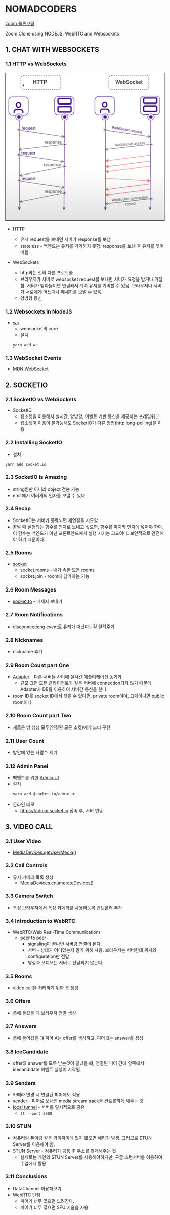 # NOMADCODERS
[zoom 클론코딩](https://nomadcoders.co/noom)

Zoom Clone using NODEJS, WebRTC and Websockets

## 1. CHAT WITH WEBSOCKETS

### 1.1 HTTP vs WebSockets
![http와websocket](./assets//1-1.png)
* HTTP
  * 유저 request를 보내면 서버가 response를 보냄
  * stateless - 백엔드는 유저를 기억하지 못함. response를 보낸 후 유저를 잊어버림.

* WebSockets
  * http와는 전혀 다른 프로토콜
  * 브라우저가 서버로 websocket request를 보내면 서버가 요청을 받거나 거절함. 서버가 받아들이면 연결되서 계속 유저를 기억할 수 있음. 브라우저나 서버가 서로에게 어느때나 메세지를 보낼 수 있음.
  * 양방향 통신

### 1.2 Websockets in NodeJS
* [ws](https://www.npmjs.com/package/ws)
  * websocket의 core
  * 설치
  ```
  yarn add ws
  ```

### 1.3 WebSocket Events
* [MDN WebSocket](https://developer.mozilla.org/ko/docs/Web/API/WebSocket)

## 2. SOCKETIO

### 2.1 SocketIO vs WebSockets
* SocketIO
  * 웹소켓을 이용해서 실시간, 양방향, 이벤트 기반 통신을 제공하는 프레임워크
  * 웹소켓이 이용이 불가능해도 SocketIO가 다른 방법(http long-polling)을 이용


### 2.2 Installing SocketIO
* 설치
```
yarn add socket.io
```

### 2.3 SocketIO is Amazing
* string뿐만 아니라 object 전송 가능
* emit에서 여러개의 인자를 보낼 수 있다

### 2.4 Recap
* SocketIO는 서버가 종료되면 재연결을 시도함
* 끝날 때 실행되는 함수를 인자로 보내고 싶으면, 함수를 마지막 인자에 넣어야 한다. 이 함수는 백엔드가 아닌 프론트엔드에서 실행 시키는 코드이다. 보안적으로 안전해야 하기 때문이다.


### 2.5 Rooms
* [socket](https://socket.io/docs/v4/server-api/#socket)
  * socket.rooms - 내가 속한 모든 rooms
  * socket.join - room에 참가하는 기능

### 2.6 Room Messages
* [socket.to](https://socket.io/docs/v4/server-api/#sockettoroom) - 메세지 보내기

### 2.7 Room Notifications
* disconnectiong event로 유저가 떠났다는걸 알려주기

### 2.8 Nicknames
* nickname 추가

### 2.9 Room Count part One
* [Adapter](https://socket.io/docs/v4/glossary/#adapter) - 다른 서버들 사이에 실시간 애플리케이션 동기화
  * 규모 크면 모든 클라이언트가 같은 서버에 connection되지 않기 때문에, Adapter가 DB를 이용하여 서버간 통신을 한다.
* room ID를 socket ID에서 찾을 수 있다면, private room이며, 그게아니면 public room이다

### 2.10 Room Count part Two
* 새로운 방 생성 모두(연결된 모든 소켓)에게 노티 구현

### 2.11 User Count
* 방안에 있는 사람수 세기

### 2.12 Admin Panel
* 백엔드를 위한 [Admin UI](https://socket.io/docs/v4/admin-ui/)
* 설치
  ```
  yarn add @socket.io/admin-ui
  ```
* 온라인 데모
  * https://admin.socket.io 접속 후, 서버 연동

## 3. VIDEO CALL

### 3.1 User Video
* [MediaDevices.getUserMedia()](https://developer.mozilla.org/ko/docs/Web/API/MediaDevices/getUserMedia)

### 3.2 Call Controls
* 유저 카메라 목록 생성
  * [MediaDevices.enumerateDevices()](https://developer.mozilla.org/ko/docs/Web/API/MediaDevices/enumerateDevices)

### 3.3 Camera Switch
* 특정 브라우저에서 특정 카메라를 사용하도록 컨트롤러 추가

### 3.4 Introduction to WebRTC
* WebRTC(Web Real-Time Communication)
  * peer to peer
    * signaling이 끝나면 서버랑 연결이 된다.
    * 서버 - 상대가 어디있는지 알기 위해 사용. 브라우저는 서버한테 위치와 configuration만 전달
    * 영상과 오디오는 서버로 전달되지 않는다.

### 3.5 Rooms
* video call을 처리하기 위한 룸 생성

### 3.6 Offers
* 룸에 들갔을 때 브라우저 연결 생성

### 3.7 Answers
* 룸에 들어갔을 떄 피어 A는 offer를 생성하고, 피어 B는 answer를 생성

### 3.8 IceCandidate
* offer와 answer를 모두 받는것이 끝났을 떄, 연결된 피어 간에 양쪽에서 icecandidate 이벤트 실행이 시작됨

### 3.9 Senders
* 카메라 변경 시 연결된 피어에도 적용
* sender - 피어로 보내진 media stream track을 컨트롤하게 해주는 것
* [local tunnel](https://www.npmjs.com/package/localtunnel) - 서버를 일시적으로 공유
  * `lt --port 3000`

### 3.10 STUN
* 컴퓨터랑 폰이랑 같은 와이파이에 있지 않으면 에러가 발생. 그러므로 STUN Server를 이용해야 함.
* STUN Server - 컴퓨터가 공용 IP 주소를 찾게해주는 것
  * 실제로는 개인의 STUN Server를 사용해야하지만, 구글 스턴서버를 이용하여 수업에서 활용

### 3.11 Conclusions
* DataChannel 이용해보기
* WebRTC 단점
  * 피어가 너무 많으면 느려진다.
  * 피어가 너무 많으면 SFU 기술을 사용
